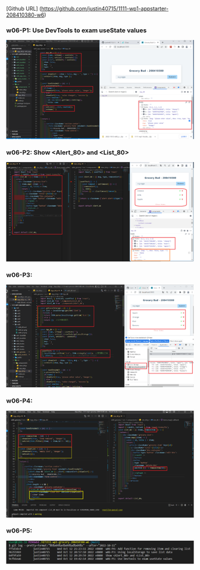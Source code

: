 [Github URL] (https://github.com/justin40715/1111-wp1-appstarter-208410380-w6)

### w06-P1: Use DevTools to exam useState values

![](w06-p1.png)

### w06-P2: Show <Alert_80> and <List_80>

![](w06-p2.png)

### w06-P3:

![](w06-p3.png)

### w06-P4:

![](w06-p4.png)

### w06-P5:

![](w06-p5.png)
